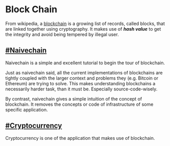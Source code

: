 # Block Chain

From wikipedia, a [blockchain][blockchain] is
a growing list of records, called blocks, that are
linked together using cryptography. It makes use
of ***hash value*** to get the integrity and avoid
being tempered by illegal user.

## [#Naivechain][naivechain]

Naivechain is a simple and excellent tutorial to begin
the tour of blockchain.

Just as naivechain said, all the current
implementations of blockchains are tightly coupled with the larger context
and problems they (e.g. Bitcoin or Ethereum) are trying to solve.
This makes understanding blockchains a necessarily harder task,
than it must be. Especially source-code-wisely.

By contrast, naivechain gives a simple intuition
of the concept of blockchain. It removes the
concepts or code of infrastructure of some specific application.

## [#Cryptocurrency](./cryptocurrency.md)

Cryptocurrency is one of the application that
makes use of blockchain.

[naivechain]: https://github.com/hzget/naivechain
[blockchain]: https://en.wikipedia.org/wiki/Blockchain
